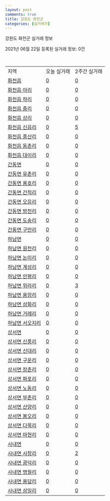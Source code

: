 ```yaml
---
layout: post
comments: true
title: 강원도 화천군
categories: [실거래가]
---
```


강원도 화천군 실거래 정보

2021년 06월 22일 등록된 실거래 정보: 0건

<script type="text/javascript">
  google.charts.load('current', {'packages':['corechart']});
  google.charts.setOnLoadCallback(drawChart);

  function drawChart() {
    var data = google.visualization.arrayToDataTable([['거래일', '매매', '전월세', '전매'], ['2021-04', 2, 0, 0], ['2021-05', 4, 1, 0], ['2021-06', 2, 1, 0]]);

    var options = {
      title: '최근 유형별 거래량 추이',
      legend: { position: 'bottom' }
    };

    var chart = new google.visualization.LineChart(document.getElementById('columnchart_material'));
    chart.draw(data, (options));
  }
</script>

<div id="columnchart_material" style="width: 450px; margin-left: -35px"></div>
<br>
<table class="sortable">
  <tr>
    <td>지역</td>
    <td>오늘 실거래</td>
    <td>2주간 실거래</td>
  </tr>

  
  <tr class="item">
    <td><a href="4279025000.html">화천읍</a></td>
    <td><a href="4279025000.html">0</a></td>
    <td><a href="4279025000.html">0</a></td>
  </tr>
    

  <tr class="item">
    <td><a href="4279025021.html">화천읍 아리</a></td>
    <td><a href="4279025021.html">0</a></td>
    <td><a href="4279025021.html">0</a></td>
  </tr>
    

  <tr class="item">
    <td><a href="4279025022.html">화천읍 하리</a></td>
    <td><a href="4279025022.html">0</a></td>
    <td><a href="4279025022.html">0</a></td>
  </tr>
    

  <tr class="item">
    <td><a href="4279025023.html">화천읍 중리</a></td>
    <td><a href="4279025023.html">0</a></td>
    <td><a href="4279025023.html">0</a></td>
  </tr>
    

  <tr class="item">
    <td><a href="4279025024.html">화천읍 상리</a></td>
    <td><a href="4279025024.html">0</a></td>
    <td><a href="4279025024.html">0</a></td>
  </tr>
    

  <tr class="item">
    <td><a href="4279025025.html">화천읍 신읍리</a></td>
    <td><a href="4279025025.html">0</a></td>
    <td><a href="4279025025.html">5</a></td>
  </tr>
    

  <tr class="item">
    <td><a href="4279025026.html">화천읍 풍산리</a></td>
    <td><a href="4279025026.html">0</a></td>
    <td><a href="4279025026.html">0</a></td>
  </tr>
    

  <tr class="item">
    <td><a href="4279025027.html">화천읍 동촌리</a></td>
    <td><a href="4279025027.html">0</a></td>
    <td><a href="4279025027.html">0</a></td>
  </tr>
    

  <tr class="item">
    <td><a href="4279025028.html">화천읍 대이리</a></td>
    <td><a href="4279025028.html">0</a></td>
    <td><a href="4279025028.html">0</a></td>
  </tr>
    

  <tr class="item">
    <td><a href="4279031000.html">간동면</a></td>
    <td><a href="4279031000.html">0</a></td>
    <td><a href="4279031000.html">0</a></td>
  </tr>
    

  <tr class="item">
    <td><a href="4279031021.html">간동면 유촌리</a></td>
    <td><a href="4279031021.html">0</a></td>
    <td><a href="4279031021.html">0</a></td>
  </tr>
    

  <tr class="item">
    <td><a href="4279031022.html">간동면 용호리</a></td>
    <td><a href="4279031022.html">0</a></td>
    <td><a href="4279031022.html">0</a></td>
  </tr>
    

  <tr class="item">
    <td><a href="4279031023.html">간동면 간척리</a></td>
    <td><a href="4279031023.html">0</a></td>
    <td><a href="4279031023.html">0</a></td>
  </tr>
    

  <tr class="item">
    <td><a href="4279031024.html">간동면 오음리</a></td>
    <td><a href="4279031024.html">0</a></td>
    <td><a href="4279031024.html">0</a></td>
  </tr>
    

  <tr class="item">
    <td><a href="4279031025.html">간동면 방천리</a></td>
    <td><a href="4279031025.html">0</a></td>
    <td><a href="4279031025.html">0</a></td>
  </tr>
    

  <tr class="item">
    <td><a href="4279031026.html">간동면 도송리</a></td>
    <td><a href="4279031026.html">0</a></td>
    <td><a href="4279031026.html">0</a></td>
  </tr>
    

  <tr class="item">
    <td><a href="4279031027.html">간동면 구만리</a></td>
    <td><a href="4279031027.html">0</a></td>
    <td><a href="4279031027.html">0</a></td>
  </tr>
    

  <tr class="item">
    <td><a href="4279032000.html">하남면</a></td>
    <td><a href="4279032000.html">0</a></td>
    <td><a href="4279032000.html">0</a></td>
  </tr>
    

  <tr class="item">
    <td><a href="4279032021.html">하남면 원천리</a></td>
    <td><a href="4279032021.html">0</a></td>
    <td><a href="4279032021.html">0</a></td>
  </tr>
    

  <tr class="item">
    <td><a href="4279032022.html">하남면 논미리</a></td>
    <td><a href="4279032022.html">0</a></td>
    <td><a href="4279032022.html">0</a></td>
  </tr>
    

  <tr class="item">
    <td><a href="4279032023.html">하남면 계성리</a></td>
    <td><a href="4279032023.html">0</a></td>
    <td><a href="4279032023.html">0</a></td>
  </tr>
    

  <tr class="item">
    <td><a href="4279032024.html">하남면 안평리</a></td>
    <td><a href="4279032024.html">0</a></td>
    <td><a href="4279032024.html">0</a></td>
  </tr>
    

  <tr class="item">
    <td><a href="4279032025.html">하남면 위라리</a></td>
    <td><a href="4279032025.html">0</a></td>
    <td><a href="4279032025.html">3</a></td>
  </tr>
    

  <tr class="item">
    <td><a href="4279032026.html">하남면 용암리</a></td>
    <td><a href="4279032026.html">0</a></td>
    <td><a href="4279032026.html">0</a></td>
  </tr>
    

  <tr class="item">
    <td><a href="4279032027.html">하남면 삼화리</a></td>
    <td><a href="4279032027.html">0</a></td>
    <td><a href="4279032027.html">0</a></td>
  </tr>
    

  <tr class="item">
    <td><a href="4279032028.html">하남면 거례리</a></td>
    <td><a href="4279032028.html">0</a></td>
    <td><a href="4279032028.html">0</a></td>
  </tr>
    

  <tr class="item">
    <td><a href="4279032029.html">하남면 서오지리</a></td>
    <td><a href="4279032029.html">0</a></td>
    <td><a href="4279032029.html">0</a></td>
  </tr>
    

  <tr class="item">
    <td><a href="4279033000.html">상서면</a></td>
    <td><a href="4279033000.html">0</a></td>
    <td><a href="4279033000.html">0</a></td>
  </tr>
    

  <tr class="item">
    <td><a href="4279033021.html">상서면 신풍리</a></td>
    <td><a href="4279033021.html">0</a></td>
    <td><a href="4279033021.html">0</a></td>
  </tr>
    

  <tr class="item">
    <td><a href="4279033022.html">상서면 신대리</a></td>
    <td><a href="4279033022.html">0</a></td>
    <td><a href="4279033022.html">0</a></td>
  </tr>
    

  <tr class="item">
    <td><a href="4279033023.html">상서면 구운리</a></td>
    <td><a href="4279033023.html">0</a></td>
    <td><a href="4279033023.html">0</a></td>
  </tr>
    

  <tr class="item">
    <td><a href="4279033024.html">상서면 장촌리</a></td>
    <td><a href="4279033024.html">0</a></td>
    <td><a href="4279033024.html">0</a></td>
  </tr>
    

  <tr class="item">
    <td><a href="4279033025.html">상서면 파포리</a></td>
    <td><a href="4279033025.html">0</a></td>
    <td><a href="4279033025.html">0</a></td>
  </tr>
    

  <tr class="item">
    <td><a href="4279033026.html">상서면 노동리</a></td>
    <td><a href="4279033026.html">0</a></td>
    <td><a href="4279033026.html">0</a></td>
  </tr>
    

  <tr class="item">
    <td><a href="4279033027.html">상서면 부촌리</a></td>
    <td><a href="4279033027.html">0</a></td>
    <td><a href="4279033027.html">0</a></td>
  </tr>
    

  <tr class="item">
    <td><a href="4279033028.html">상서면 산양리</a></td>
    <td><a href="4279033028.html">0</a></td>
    <td><a href="4279033028.html">0</a></td>
  </tr>
    

  <tr class="item">
    <td><a href="4279033029.html">상서면 봉오리</a></td>
    <td><a href="4279033029.html">0</a></td>
    <td><a href="4279033029.html">0</a></td>
  </tr>
    

  <tr class="item">
    <td><a href="4279033030.html">상서면 다목리</a></td>
    <td><a href="4279033030.html">0</a></td>
    <td><a href="4279033030.html">0</a></td>
  </tr>
    

  <tr class="item">
    <td><a href="4279033031.html">상서면 마현리</a></td>
    <td><a href="4279033031.html">0</a></td>
    <td><a href="4279033031.html">0</a></td>
  </tr>
    

  <tr class="item">
    <td><a href="4279034000.html">사내면</a></td>
    <td><a href="4279034000.html">0</a></td>
    <td><a href="4279034000.html">0</a></td>
  </tr>
    

  <tr class="item">
    <td><a href="4279034021.html">사내면 사창리</a></td>
    <td><a href="4279034021.html">0</a></td>
    <td><a href="4279034021.html">2</a></td>
  </tr>
    

  <tr class="item">
    <td><a href="4279034022.html">사내면 광덕리</a></td>
    <td><a href="4279034022.html">0</a></td>
    <td><a href="4279034022.html">0</a></td>
  </tr>
    

  <tr class="item">
    <td><a href="4279034023.html">사내면 명월리</a></td>
    <td><a href="4279034023.html">0</a></td>
    <td><a href="4279034023.html">0</a></td>
  </tr>
    

  <tr class="item">
    <td><a href="4279034024.html">사내면 용담리</a></td>
    <td><a href="4279034024.html">0</a></td>
    <td><a href="4279034024.html">0</a></td>
  </tr>
    

  <tr class="item">
    <td><a href="4279034025.html">사내면 삼일리</a></td>
    <td><a href="4279034025.html">0</a></td>
    <td><a href="4279034025.html">0</a></td>
  </tr>
    


</table>


    